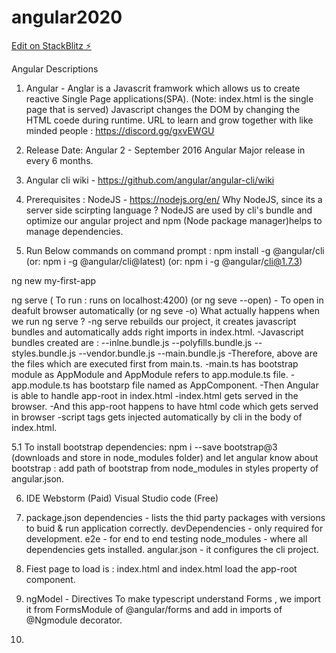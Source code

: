 # angular2020

[Edit on StackBlitz ⚡️](https://stackblitz.com/edit/angular2020)

Angular Descriptions
1. Angular - Anglar is a Javascrit framwork which allows us to create reactive Single Page applications(SPA).
(Note: index.html is the single page that is served)
Javascript changes the DOM by changing the HTML coede during runtime.
URL to learn and grow together with like minded people : https://discord.gg/gxvEWGU

2. Release Date:
Angular 2 - September 2016
Angular Major release in every 6 months.

3. Angular cli wiki - https://github.com/angular/angular-cli/wiki

4. Prerequisites :
NodeJS - https://nodejs.org/en/
Why NodeJS, since its a server side scirpting language ?
NodeJS are used by cli's bundle and optimize our angular project and npm (Node package manager)helps to manage dependencies.

5. Run Below commands on command prompt :
npm install -g @angular/cli 
(or:  npm i -g @angular/cli@latest)
(or:  npm i -g @angular/cli@1.7.3)

ng new my-first-app

ng serve ( To run : runs on localhost:4200)
(or ng seve --open) - To open in deafult browser automatically
(or ng seve -o)
What actually happens when we run ng serve ?
-ng serve rebuilds our project, it creates javascript bundles and automatically adds right imports in index.html.
-Javascript bundles created are :
  --inlne.bundle.js
  --polyfills.bundle.js
  --styles.bundle.js
  --vendor.bundle.js
  --main.bundle.js
-Therefore, above are the files which are executed first from main.ts.
-main.ts has bootstrap module as AppModule and AppModule refers to app.module.ts file.
-app.module.ts has bootstarp file named as AppComponent.
-Then Angular is able to handle app-root in index.html 
-index.html gets served in the browser.
-And this app-root happens to have html code which gets served in browser
-script tags gets injected automatically by cli in the body of index.html.

5.1 To install bootstrap dependencies:
npm i --save bootstrap@3 (downloads and store in node_modules folder)
and let angular know about bootstrap : add path of bootstrap from node_modules in styles property of angular.json.

6. IDE
Webstorm (Paid)
Visual Studio code (Free)

7. package.json 
dependencies - lists the thid party packages with versions to buid & run application correctly.
devDependencies - only required for development.
e2e - for end to end testing
node_modules - where all dependencies gets installed.
angular.json - it configures the cli project.

8. Fiest page to load is : index.html 
and index.html load the app-root component.

9. ngModel - Directives
To make typescript understand Forms , we import it from FormsModule of @angular/forms and add in imports of @Ngmodule decorator.

10. 



